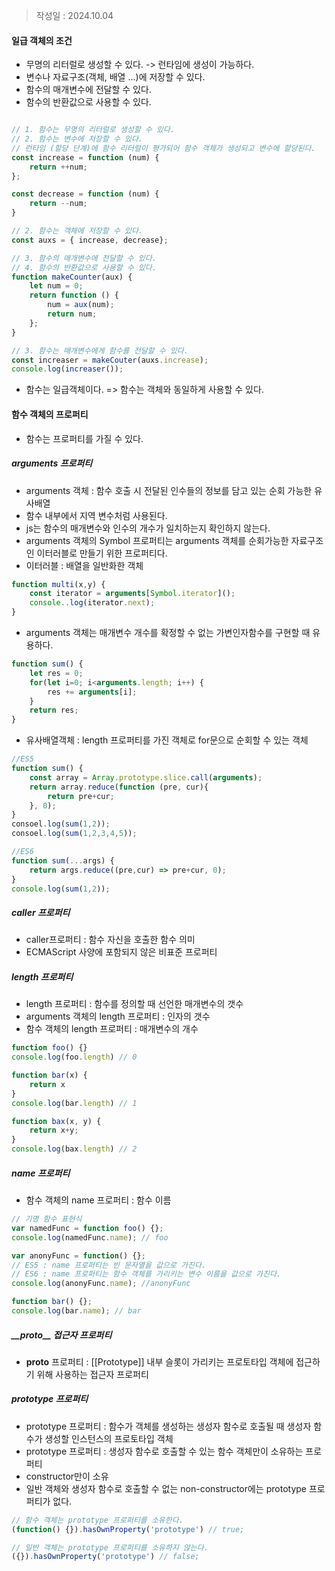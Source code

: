 >작성일 : 2024.10.04
#### 일급 객체의 조건
- 무명의 리터럴로 생성할 수 있다. -> 런타임에 생성이 가능하다.
- 변수나 자료구조(객체, 배열 ...)에 저장할 수 있다.
- 함수의 매개변수에 전달할 수 있다.
- 함수의 반환값으로 사용할 수 있다.
``` js

// 1. 함수는 무명의 리터럴로 생성할 수 있다.
// 2. 함수는 변수에 저장할 수 있다.
// 런타임 (할당 단계)에 함수 리터럴이 평가되어 함수 객체가 생성되고 변수에 할당된다.
const increase = function (num) {
	return ++num;
};

const decrease = function (num) {
	return --num;
}

// 2. 함수는 객체에 저장할 수 있다.
const auxs = { increase, decrease};

// 3. 함수의 매개변수에 전달할 수 있다.
// 4. 함수의 반환값으로 사용할 수 있다.
function makeCounter(aux) {
	let num = 0;
	return function () {
		num = aux(num);
		return num;
	};
}

// 3. 함수는 매개변수에게 함수를 전달할 수 있다.
const increaser = makeCouter(auxs.increase);
console.log(increaser());

```
- 함수는 일급객체이다. => 함수는 객체와 동일하게 사용할 수 있다.

#### 함수 객체의 프로퍼티
- 함수는 프로퍼티를 가질 수 있다.
##### arguments 프로퍼티
- arguments 객체 : 함수 호출 시 전달된 인수들의 정보를 담고 있는 순회 가능한 유사배열
- 함수 내부에서 지역 변수처럼 사용된다.
- js는 함수의 매개변수와 인수의 개수가 일치하는지 확인하지 않는다.
- arguments 객체의 Symbol 프로퍼티는 arguments 객체를 순회가능한 자료구조인 이터러블로 만들기 위한 프로퍼티다.
- 이터러블 : 배열을 일반화한 객체
```js
function multi(x,y) {
	const iterator = arguments[Symbol.iterator]();
	console..log(iterator.next);
}
```
- arguments 객체는 매개변수 개수를 확정할 수 없는 가변인자함수를 구현할 때 유용하다.
```js
function sum() {
	let res = 0;
	for(let i=0; i<arguments.length; i++) {
		res += arguments[i];
	}
	return res;
}
```
- 유사배열객체 : length 프로퍼티를 가진 객체로 for문으로 순회할 수 있는 객체
```js
//ES5
function sum() {
	const array = Array.prototype.slice.call(arguments);
	return array.reduce(function (pre, cur){
		return pre+cur;
	}, 0);
}
consoel.log(sum(1,2));
consoel.log(sum(1,2,3,4,5));
```

``` js
//ES6
function sum(...args) {
	return args.reduce((pre,cur) => pre+cur, 0);
}
console.log(sum(1,2));
```

##### caller 프로퍼티
- caller프로퍼티 : 함수 자신을 호출한 함수 의미
- ECMAScript 사양에 포함되지 않은 비표준 프로퍼티

##### length 프로퍼티
- length 프로퍼티 : 함수를 정의할 때 선언한 매개변수의 갯수
- arguments 객체의 length 프로퍼티 : 인자의 갯수
- 함수 객체의 length 프로퍼티 : 매개변수의 개수
```js
function foo() {}
console.log(foo.length) // 0

function bar(x) {
	return x
}
console.log(bar.length) // 1

function bax(x, y) {
	return x+y;
}
console.log(bax.length) // 2
```

##### name 프로퍼티
- 함수 객체의 name 프로퍼티 : 함수 이름
```js
// 기명 함수 표현식
var namedFunc = function foo() {};
console.log(namedFunc.name); // foo

var anonyFunc = function() {};
// ES5 : name 프로퍼티는 빈 문자열을 값으로 가진다.
// ES6 : name 프로퍼티는 함수 객체를 가리키는 변수 이름을 값으로 가진다.
console.log(anonyFunc.name); //anonyFunc

function bar() {};
console.log(bar.name); // bar

```

##### \_\_proto__ 접근자 프로퍼티
- __proto__ 프로퍼티 : \[[Prototype]] 내부 슬롯이 가리키는 프로토타입 객체에 접근하기 위해 사용하는 접근자 프로퍼티

##### prototype 프로퍼티 
- prototype 프로퍼티 : 함수가 객체를 생성하는 생성자 함수로 호출될 때 생성자 함수가 생성할 인스턴스의 프로토타입 객체
- prototype 프로퍼티 : 생성자 함수로 호출할 수 있는 함수 객체만이 소유하는 프로퍼티
- constructor만이 소유
- 일반 객체와 생성자 함수로 호출할 수 없는 non-constructor에는 prototype 프로퍼티가 없다.
```js
// 함수 객체는 prototype 프로퍼티를 소유한다.
(function() {}).hasOwnProperty('prototype') // true;

// 일반 객체는 prototype 프로퍼티를 소유하지 않는다.
({}).hasOwnProperty('prototype') // false;
```